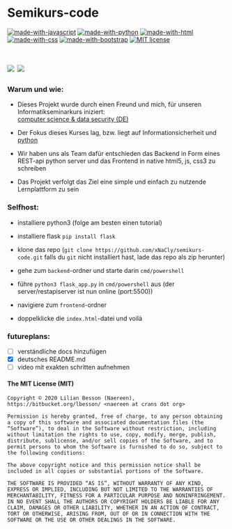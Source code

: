 
# Semikurs-code
[![made-with-javascript](https://img.shields.io/badge/Made%20with-Javascript-f1e05a?style=flat)](https://developer.mozilla.org/en/JavaScript)
[![made-with-python](https://img.shields.io/badge/Made%20with-Python-3572A5.svg)](https://www.python.org/)
[![made-with-html](https://img.shields.io/badge/Made%20with-Html-e34c26?style=flat)](https://developer.mozilla.org/en/html)
[![made-with-css](https://img.shields.io/badge/Made%20with-Css-563d7c?style=flat)](https://developer.mozilla.org/en/css)
[![made-with-bootstrap](https://img.shields.io/badge/Made%20with-Bootstrap-7952b3?style=flat)](https://getbootstrap.com/)
[![MIT license](https://img.shields.io/badge/License-MIT-blue.svg)](https://lbesson.mit-license.org/)

# [<img src="https://github.com/madebybowtie/FlagKit/blob/master/Assets/PNG/DE.png"/>](https://github.com/xNaCly/semikurs-code/blob/master/README_de.md) [<img src="https://github.com/madebybowtie/FlagKit/blob/master/Assets/PNG/GB.png"/>](https://github.com/xNaCly/semikurs-code)
### Warum und wie:

-   Dieses Projekt wurde durch einen Freund und mich, für unseren Informatikseminarkurs iniziert:<br/>
    [computer science & data security (DE)](https://fwg.dahme-spreewald.info/fw/Fachschaften/Technik/Informatik/30549.html)

-   Der Fokus dieses Kurses lag, bzw. liegt auf Informationsicherheit und [python](https://www.python.org/)

-   Wir haben uns als Team dafür entschieden das Backend in Form eines REST-api python server und das Frontend in native html5, js, css3 zu schreiben

-   Das Projekt verfolgt das Ziel eine simple und einfach zu nutzende Lernplattform zu sein

### Selfhost:

-   installiere python3 (folge am besten einen tutorial)

-   installiere flask
    `pip install flask`

-   klone das repo
    (`git clone https://github.com/xNaCly/semikurs-code.git` falls du `git` nicht installiert hast, lade das repo als zip herunter)

-   gehe zum `backend`-ordner und starte darin `cmd/powershell`

-   führe `python3 flask_app.py` in `cmd/powershell` aus
    (der server/restapiserver ist nun online (port:5500))

-   navigiere zum `frontend`-ordner

-   doppelklicke die `index.html`-datei und voilà 

###  futureplans:
- [ ] verständliche docs hinzufügen
- [x] deutsches README.md 
- [ ] video mit exakten schritten aufnehmen

#### The MIT License (MIT)

```
Copyright © 2020 Lilian Besson (Naereen), https://bitbucket.org/lbesson/ <naereen at crans dot org>

Permission is hereby granted, free of charge, to any person obtaining a copy of this software and associated documentation files (the “Software”), to deal in the Software without restriction, including without limitation the rights to use, copy, modify, merge, publish, distribute, sublicense, and/or sell copies of the Software, and to permit persons to whom the Software is furnished to do so, subject to the following conditions:

The above copyright notice and this permission notice shall be included in all copies or substantial portions of the Software.

THE SOFTWARE IS PROVIDED “AS IS”, WITHOUT WARRANTY OF ANY KIND, EXPRESS OR IMPLIED, INCLUDING BUT NOT LIMITED TO THE WARRANTIES OF MERCHANTABILITY, FITNESS FOR A PARTICULAR PURPOSE AND NONINFRINGEMENT. IN NO EVENT SHALL THE AUTHORS OR COPYRIGHT HOLDERS BE LIABLE FOR ANY CLAIM, DAMAGES OR OTHER LIABILITY, WHETHER IN AN ACTION OF CONTRACT, TORT OR OTHERWISE, ARISING FROM, OUT OF OR IN CONNECTION WITH THE SOFTWARE OR THE USE OR OTHER DEALINGS IN THE SOFTWARE.
```
